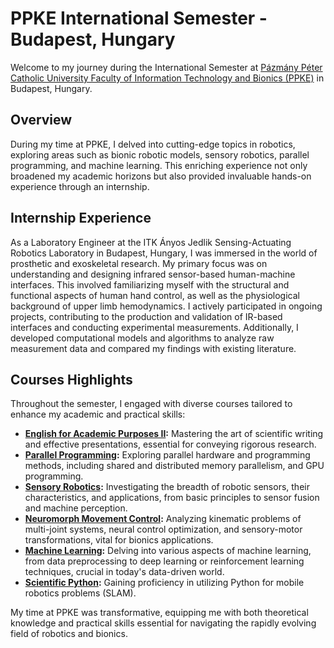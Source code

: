 # PPKE International Semester - Budapest, Hungary

Welcome to my journey during the International Semester at [Pázmány Péter Catholic University Faculty of Information Technology and Bionics (PPKE)](https://maps.app.goo.gl/KbTyHPxR4smeeifYA) in Budapest, Hungary.

## Overview
During my time at PPKE, I delved into cutting-edge topics in robotics, exploring areas such as bionic robotic models, sensory robotics, parallel programming, and machine learning. This enriching experience not only broadened my academic horizons but also provided invaluable hands-on experience through an internship.

## Internship Experience
As a Laboratory Engineer at the ITK Ányos Jedlik Sensing-Actuating Robotics Laboratory in Budapest, Hungary, I was immersed in the world of prosthetic and exoskeletal research. My primary focus was on understanding and designing infrared sensor-based human-machine interfaces. This involved familiarizing myself with the structural and functional aspects of human hand control, as well as the physiological background of upper limb hemodynamics. I actively participated in ongoing projects, contributing to the production and validation of IR-based interfaces and conducting experimental measurements. Additionally, I developed computational models and algorithms to analyze raw measurement data and compared my findings with existing literature.

## Courses Highlights
Throughout the semester, I engaged with diverse courses tailored to enhance my academic and practical skills:

- **[English for Academic Purposes II](/English/):** Mastering the art of scientific writing and effective presentations, essential for conveying rigorous research.
- **[Parallel Programming](/Parallel_Programming):** Exploring parallel hardware and programming methods, including shared and distributed memory parallelism, and GPU programming.
- **[Sensory Robotics](/Sensory_Robotics/):** Investigating the breadth of robotic sensors, their characteristics, and applications, from basic principles to sensor fusion and machine perception.
- **[Neuromorph Movement Control](/Neuromorph_movement_control/):** Analyzing kinematic problems of multi-joint systems, neural control optimization, and sensory-motor transformations, vital for bionics applications.
- **[Machine Learning](/Machine_Learning/):** Delving into various aspects of machine learning, from data preprocessing to deep learning or reinforcement learning techniques, crucial in today's data-driven world.
- **[Scientific Python](/Scientific_Python/):** Gaining proficiency in utilizing Python for mobile robotics problems (SLAM).

My time at PPKE was transformative, equipping me with both theoretical knowledge and practical skills essential for navigating the rapidly evolving field of robotics and bionics.